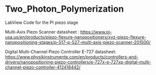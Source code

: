 # Two_Photon_Polymerization
LabView Code for the PI piezo stage


Multi-Axis Piezo Scanner datasheet : https://www.pi-usa.us/en/products/piezo-flexure-nanopositioners/xyz-piezo-flexure-nanopositioning-stages/p-517-p-527-multi-axis-piezo-scanner-201500/

Digital Multi-Channel Piezo Controller E-727 datasheet: https://www.physikinstrumente.com/en/products/controllers-and-drivers/nanopositioning-piezo-controllers/e-727x-e-727xp-digital-multi-channel-piezo-controller-412418442/
